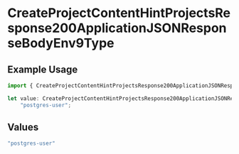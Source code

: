 # CreateProjectContentHintProjectsResponse200ApplicationJSONResponseBodyEnv9Type

## Example Usage

```typescript
import { CreateProjectContentHintProjectsResponse200ApplicationJSONResponseBodyEnv9Type } from "@simplesagar/vercel/models/createprojectop.js";

let value: CreateProjectContentHintProjectsResponse200ApplicationJSONResponseBodyEnv9Type =
    "postgres-user";
```

## Values

```typescript
"postgres-user"
```